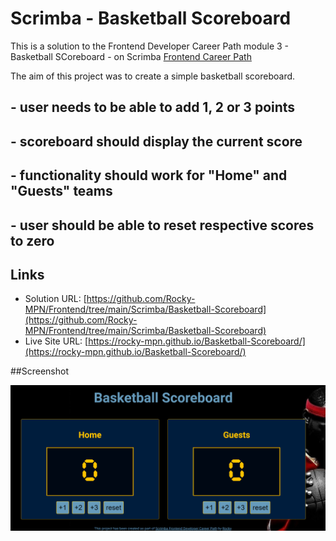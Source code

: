 # Scrimba - Basketball Scoreboard

This is a solution to the Frontend Developer Career Path module 3 - Basketball SCoreboard - on Scrimba [Frontend Career Path](https://scrimba.com/learn/frontend)


The aim of this project was to create a simple basketball scoreboard.
## - user needs to be able to add 1, 2 or 3 points
## - scoreboard should display the current score
## - functionality should work for "Home" and "Guests" teams
## - user should be able to reset respective scores to zero


## Links

- Solution URL: [https://github.com/Rocky-MPN/Frontend/tree/main/Scrimba/Basketball-Scoreboard](https://github.com/Rocky-MPN/Frontend/tree/main/Scrimba/Basketball-Scoreboard)
- Live Site URL: [https://rocky-mpn.github.io/Basketball-Scoreboard/](https://rocky-mpn.github.io/Basketball-Scoreboard/)


##Screenshot

![images/Screenshot](images/screenshot.png)


